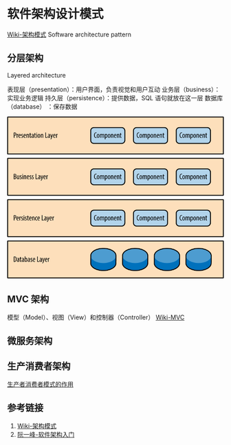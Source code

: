 # 软件架构设计模式

[Wiki-架构模式](https://zh.wikipedia.org/wiki/%E6%9E%B6%E6%9E%84%E6%A8%A1%E5%BC%8F)
Software architecture pattern

## 分层架构

Layered architecture

表现层（presentation）：用户界面，负责视觉和用户互动
业务层（business）：实现业务逻辑
持久层（persistence）：提供数据，SQL 语句就放在这一层
数据库（database） ：保存数据

![](resources/images/Pasted%20image%2020230718113843.png)


## MVC 架构
模型（Model）、视图（View）和控制器（Controller）
[Wiki-MVC](https://zh.wikipedia.org/wiki/MVC#:~:text=MVC%E6%A8%A1%E5%BC%8F%EF%BC%88Model%E2%80%93view%E2%80%93,%E5%92%8C%E6%8E%A7%E5%88%B6%E5%99%A8%EF%BC%88Controller%EF%BC%89%E3%80%82)



## 微服务架构



## 生产消费者架构
[生产者消费者模式的作用](work/framework/Common/MQ/生产者消费者模式的作用.md)




## 参考链接
1. [Wiki-架构模式](https://zh.wikipedia.org/wiki/%E6%9E%B6%E6%9E%84%E6%A8%A1%E5%BC%8F)
2. [阮一峰-软件架构入门](https://www.ruanyifeng.com/blog/2016/09/software-architecture.html)
